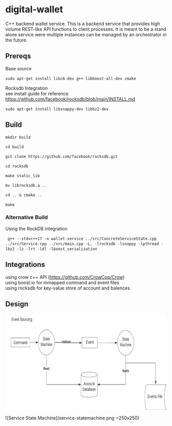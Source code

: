 # digital-wallet  
C++ backend wallet service. This is a backend service that provides high volume REST-like API functions to client processes. It is meant to be a stand alone service were multiple instances can be managed by an orchestrator in the future.

## Prereqs  
Base source  
```
sudo apt-get install libc6-dev g++ libboost-all-dev cmake
```
Rocksdb Integration  
see install guide for reference https://github.com/facebook/rocksdb/blob/main/INSTALL.md  
```
sudo apt-get install libsnappy-dev libbz2-dev
```  

## Build  
```
mkdir build  
```
```
cd build  
```
```
git clone https://github.com/facebook/rocksdb.git
```
```
cd rocksdb
```
```
make static_lib
```
```
mv librocksdb.a ..
```
```
cd .. & cmake ..  
```
```
make  
```

### Alternative Build  
Using the RockDB integration  
```
 g++ --std=c++17 -o wallet-service ../src/ConcreteServiceState.cpp ../src/Service.cpp ../src/main.cpp -L. -lrocksdb -lsnappy -lpthread -lbz2 -lz -lrt -ldl -lboost_serialization
```
## Integrations  
using crow c++ API (https://github.com/CrowCpp/Crow)  
using boost.io for mmapped command and event files  
using rocksdb for key-value store of account and balences

## Design

<img src="event-sourcing.png " width="600" height="300">

![Service State Machine](service-statemachine.png =250x250)


